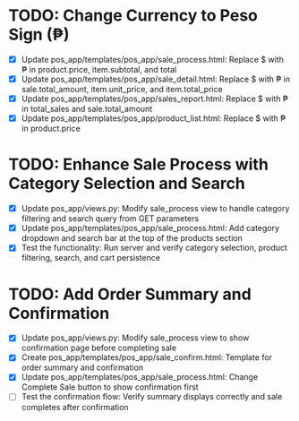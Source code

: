# TODO: Change Currency to Peso Sign (₱)

- [x] Update pos_app/templates/pos_app/sale_process.html: Replace $ with ₱ in product.price, item.subtotal, and total
- [x] Update pos_app/templates/pos_app/sale_detail.html: Replace $ with ₱ in sale.total_amount, item.unit_price, and item.total_price
- [x] Update pos_app/templates/pos_app/sales_report.html: Replace $ with ₱ in total_sales and sale.total_amount
- [x] Update pos_app/templates/pos_app/product_list.html: Replace $ with ₱ in product.price

# TODO: Enhance Sale Process with Category Selection and Search

- [x] Update pos_app/views.py: Modify sale_process view to handle category filtering and search query from GET parameters
- [x] Update pos_app/templates/pos_app/sale_process.html: Add category dropdown and search bar at the top of the products section
- [x] Test the functionality: Run server and verify category selection, product filtering, search, and cart persistence

# TODO: Add Order Summary and Confirmation

- [x] Update pos_app/views.py: Modify sale_process view to show confirmation page before completing sale
- [x] Create pos_app/templates/pos_app/sale_confirm.html: Template for order summary and confirmation
- [x] Update pos_app/templates/pos_app/sale_process.html: Change Complete Sale button to show confirmation first
- [ ] Test the confirmation flow: Verify summary displays correctly and sale completes after confirmation
